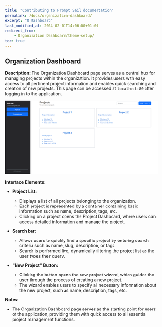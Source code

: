 ```yaml
---
title: "Contributing to Prompt Sail documentation"
permalink: /docs/organization-dashboard/
excerpt: "O Dashboard"
last_modified_at: 2024-02-01T14:06:00+01:00
redirect_from:
    - Organization Dashboard/theme-setup/
toc: true
---
```


## Organization Dashboard

**Description:**
The Organization Dashboard page serves as a central hub for managing projects within the organization. It provides users with easy access to all pertinent project information and enables quick searching and creation of new projects.
This page can be accessed at `localhost:80` after logging in to the application.

<img src='../assets/images/Organization_Dashboard.png' />

**Interface Elements:**

-   **Project List:**

    -   Displays a list of all projects belonging to the organization.
    -   Each project is represented by a container containing basic information such as name, description, tags, etc.
    -   Clicking on a project opens the Project Dashboard, where users can access detailed information and manage the project.

-   **Search bar:**

    -   Allows users to quickly find a specific project by entering search criteria such as name, slug, description, or tags.
    -   Search is performed live, dynamically filtering the project list as the user types their query.

-   **"New Project" Button:**
    -   Clicking the button opens the new project wizard, which guides the user through the process of creating a new project.
    -   The wizard enables users to specify all necessary information about the new project, such as name, description, tags, etc.

**Notes:**

-   The Organization Dashboard page serves as the starting point for users of the application, providing them with quick access to all essential project management functions.
